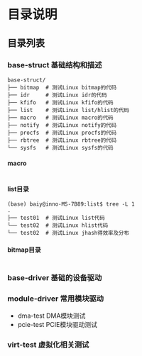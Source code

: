 # 目录说明



## 目录列表

### base-struct 基础结构和描述

```
base-struct/
├── bitmap	# 测试Linux bitmap的代码
├── idr		# 测试Linux idr的代码
├── kfifo	# 测试Linux kfifo的代码
├── list	# 测试Linux list/hlist的代码
├── macro	# 测试Linux macro的代码
├── notify	# 测试Linux notify的代码
├── procfs	# 测试Linux procfs的代码
├── rbtree	# 测试Linux rbtree的代码
└── sysfs	# 测试Linux sysfs的代码
```



#### macro

```

```



#### list目录

```
(base) baiy@inno-MS-7B89:list$ tree -L 1
.
├── test01	# 测试Linux list代码
└── test02	# 测试Linux hlist代码
└── test02	# 测试Linux jhash得效率及分布
```



#### bitmap目录

```

```











### base-driver 基础的设备驱动



### module-driver 常用模块驱动

- dma-test DMA模块测试
- pcie-test PCIE模块驱动测试

### virt-test 虚拟化相关测试



### 






